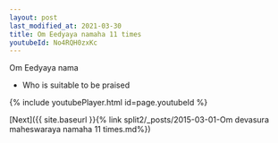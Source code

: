 ```yaml
---
layout: post
last_modified_at: 2021-03-30
title: Om Eedyaya namaha 11 times
youtubeId: No4RQH0zxKc
---
```

 
 
Om Eedyaya nama 
 
 -  Who is suitable to be praised 
 
  
 
  
 
 
 
 
 
 


{% include youtubePlayer.html id=page.youtubeId %}
 
[Next]({{ site.baseurl }}{% link  split2/_posts/2015-03-01-Om devasura maheswaraya namaha 11 times.md%})
 
